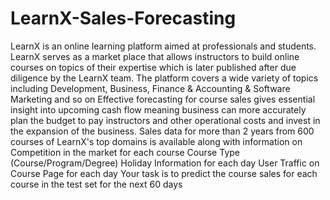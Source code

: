 # LearnX-Sales-Forecasting
LearnX is an online learning platform aimed at professionals and students. LearnX serves as a market place that allows instructors to build online courses on topics of their expertise which is later published after due diligence by the LearnX team. The platform covers a wide variety of topics including Development, Business, Finance &amp; Accounting &amp; Software Marketing and so on  Effective forecasting for course sales gives essential insight into upcoming cash flow meaning business can more accurately plan the budget to pay instructors and other operational costs and invest in the expansion of the business.  Sales data for more than 2 years from 600 courses of LearnX's top domains is available along with information on  Competition in the market for each course Course Type (Course/Program/Degree) Holiday Information for each day User Traffic on Course Page for each day Your task is to predict the course sales for each course in the test set for the next 60 days
